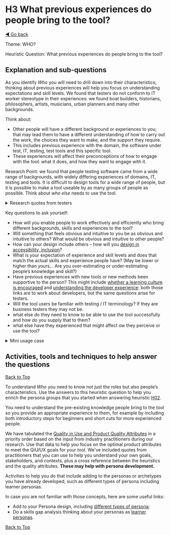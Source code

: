 <a name="TopofPage"></a>
# H3 What previous experiences do people bring to the tool?
[◄ Go back](README.md)

Theme: WHO?

Heuristic Question: What previous experiences do people bring to the tool?

## Explanation and sub-questions
As you identify *Who* you will need to drill down into their characteristics; thinking about previous experiences will help you focus on understanding expectations and skill levels. We found that testers do not conform to IT worker stereotype in their experiences: we found boat builders, historians, philosophers, artists, musicians, urban planners and many other backgrounds.

Think about: 
- Other people will have a different background or experiences to you, that may lead them to have a different understanding of how to carry out the work, the choices they want to make, and the support they require. 
- This includes previous experience with the domain, the software under test, IT, testing, test tools and this specific tool. 
- These experiences will affect their preconceptions of how to engage with the tool: what it does, and how they want to engage with it.

Research Point: we found that people testing software came from a wide range of backgrounds, with widely differing experiences of domains, IT, testing and tools.
It is difficult to design tools for a wide range of people, but it is possible to make a tool useable by as many groups of people as possible. Think about *who else* needs to use the tool.

<details close> <summary>Research quotes from testers</summary>
  
*``non-testers ask interesting questions [about the software under test about things that] sounds obvious to us. We need both perspectives. We need new thinkers [not people] spoiled with old experiences that probably block their creativity''*

*`` [can see different groups for test tools] among people I work with: someone with an IT education who is a specialist tester, someone with a biology degree who became a tester, someone who is a saxophonist - an improviser ... and there are users who become testers [giving different perspectives]''*

*``now a solutions engineer/dev management role. This past 1-2 years. In IT 15years - dev, test, CM, governance''*

*``Started life as a carpenter out of technical college, after apprenticeship was finished worked in scenery for theatre, films and TV decided to start a maintenance/landscape business and had an accident, long story short no more physical labour. ... like a lot of people do fell into testing through gaming and ... worked my way up to a test lead.''*

*``I have a degree in Urban Planning ... I work in IT for over 30 years, having different type of roles, since I am a M-shaped person.''*

*``I'm an automation tester with 16 years of testing experience ... my educational background is MD in Chemistry and Physics ... my role in a current project is Lead Quality Engineer ''*

</details>


Key questions to ask yourself:
- How will you enable people to work effectively and efficiently who bring different backgrounds, skills and experiences to the tool?
- Will something that feels obvious and intuitive to you be as obvious and intuitive to others? What would be obvious and intuitive to other people?
- How can your design include others – how will you [design in accessibility, inclusion](https://inclusive.microsoft.design/)?
- What is your expectation of experience and skill levels and does that match the actual skills and experience people have? (May be lower or higher than yours… Are you over-estimating or under-estimating people’s knowledge and skill?)
- Have previous experiences with new tools or new methods been supportive to the person? This might include [whether a learning culture is encouraged](https://osf.io/preprints/psyarxiv/qz43x) and [understanding the developer experience](https://dl.acm.org/doi/10.1145/3639443): both those links are to work about developers, but the same questions arise for testers.
- Will the tool users be familiar with testing / IT terminology? If they are business testers they may not be.
- what else do they need to know to be able to use the tool successfully and how do you supply that to them?
- what else have they experienced that might affect ow they perceive or use the tool?

<details close> <summary>Mini usage case</summary>
* In one case study, the participants discussed the business and IT testers who would use their tool. They commented:
* <i>``always review this - the insights from [the first sub question below] are important to gain a deeper understanding ...  when we talked about this, when we started to talk a lot about the business tester versus the professional tester [we saw] different backgrounds, different education, different education levels.''</i>
* In particular for this group of end user testers, the business tester may not have tertiary education, the professional tester is likely to have tertiary education but it may not be in software engineering, and the developer tester is likely to have a software engineering degree. This not a reflection on the intelligence or capability of the people; one of their big customers is a hospital and there are many people from many roles taking part in the testing. A consultant, senior nurse, or porter may not know software engineering, may not know about testing, but is capable of being led through and opened to testing in a structured way. However, they may not have time for much additional learning.
</details>

## Activities, tools and techniques to help answer the questions

[Back to Top](#TopofPage)

To understand *Who* you need to know not just the roles but also people’s characteristics. Use the answers to this heuristic question to help you enrich the persona groups that you started when answering heuristic [H02](H02-Who-will-use-or-be-affected-by-this-tool.md).

You need to understand the pre-existing knowledge people bring to the tool so you provide an appropriate experience to them, for example by including both introductory steps for beginners and short cuts for more experienced people.

We have tabulated the [Quality in Use and Product Quality Attributes](Qualityattributesv2.md) in a priority order based on the input from industry practitioners during our research. Use that data to help you focus on the optimal product attributes to meet the QiU/UX goals for your tool. We've included quotes from practitioners that you can use to help you understand your own goals, stakeholders, and contexts, plus a cross reference between the heuristics and the quality attributes. **These may help with persona development.**

Activities to help you do that include adding to the personas or archetypes you have already developed, such as different types of persona including learner personas.

In case you are not familiar with those concepts, here are some useful links:
-	Add to your Persona design, including [different types of persona](https://www.interaction-design.org/literature/article/personas-why-and-how-you-should-use-them);
-	Do a skills gap analysis thinking about your personas as [learner personas](https://corporate.britishcouncil.org/insights/evolving-role-learner-personas).

[Back to Top](#TopofPage)
